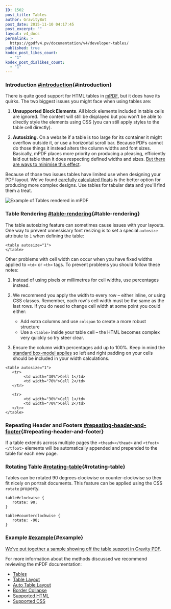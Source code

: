 ```yaml
---
ID: 1502
post_title: Tables
author: GravityBot
post_date: 2015-11-10 04:17:45
post_excerpt: ""
layout: v4_docs
permalink: >
  https://gpdfv4.pv/documentation/v4/developer-tables/
published: true
kodex_post_likes_count:
  - "1"
kodex_post_dislikes_count:
  - "1"
---
```

### Introduction [#introduction](#introduction){#introduction}

There is quite good support for HTML tables in [mPDF](http://www.mpdf1.com/mpdf/index.php), but it does have its quirks. The two biggest issues you might face when using tables are:

1. **Unsupported Block Elements**. All block elements included in table cells are ignored. The content will still be displayed but you won't be able to directly style the elements using CSS (you can still apply styles to the table cell directly).

1. **Autosizing.** On a website if a table is too large for its container it might overflow outside it, or use a horizontal scroll bar. Because PDFs cannot do those things it instead alters the column widths and font sizes. Basically, mPDF places more priority on producing a pleasing, efficiently laid out table than it does respecting defined widths and sizes. [But there are ways to minimise this effect](#table-rendering).

Because of those two issues tables have limited use when designing your PDF layout. We've found [carefully calculated floats](#) is the better option for producing more complex designs. Use tables for tabular data and you'll find them a treat. 

![Example of Tables rendered in mPDF](https://gpdfv4.pv/app/uploads/2015/11/table-preview.png)

### Table Rendering [#table-rendering](#table-rendering){#table-rendering}

The table autosizing feature can sometimes cause issues with your layouts. One way to prevent unnessisary font resizing is to set a special `autosize` attribute to `1` when defining the table:

```{.language-html}
<table autosize="1">
</table>
```

Other problems with cell width can occur when you have fixed widths applied to `<td>` or `<th>` tags. To prevent problems you should follow these notes:

1. Instead of using pixels or millimetres for cell widths, use percentages instead. 

1. We recommend you apply the width to every row – either inline, or using CSS classes. Remember, each row's cell width must be the same as the last rows. If you do need to change cell width at some point you could either:
     * Add extra columns and use `colspan` to create a more robust structure
     * Use a `<table>` inside your table cell – the HTML becomes complex very quickly so try steer clear.

1. Ensure the column width percentages add up to 100%. Keep in mind the [standard box-model applies](https://css-tricks.com/the-css-box-model/) so left and right padding on your cells should be included in your width calculations.

```{.language-html}
<table autosize="1">
   <tr>
        <td width="30%">Cell 1</td>
        <td width="70%">Cell 2</td>
   </tr>

   <tr>
        <td width="30%">Cell 1</td>
        <td width="70%">Cell 2</td>
   </tr>
</table>
```

### Repeating Header and Footers [#repeating-header-and-footer](#repeating-header-and-footer){#repeating-header-and-footer}

If a table extends across multiple pages the `<thead></thead>` and `<tfoot></tfoot>` elements will be automatically appended and prepended to the table for each new page.

### Rotating Table [#rotating-table](#rotating-table){#rotating-table}

Tables can be rotated 90 degrees clockwise or counter-clockwise so they fit nicely on portrait documents. This feature can be applied using the CSS `rotate` property.

```{.language-css}
table#clockwise {
   rotate: 90;
}

table#counterclockwise {
   rotate: -90;
}
```

### Example [#example](#example){#example}
[We’ve put together a sample showing off the table support in Gravity PDF](https://gist.github.com/blueliquiddesigns/de009962d7ec776d223c).

For more information about the methods discussed we recommend reviewing the mPDF documentation:

* [Tables](http://mpdf1.com/manual/index.php?tid=77)
* [Table Layout](http://mpdf1.com/manual/index.php?tid=319)
* [Auto Table Layout](http://mpdf1.com/manual/index.php?tid=292)
* [Border Collapse](http://mpdf1.com/manual/index.php?tid=291)
* [Supported HTML](http://mpdf1.com/manual/index.php?tid=256)
* [Supported CSS](http://mpdf1.com/manual/index.php?tid=34)